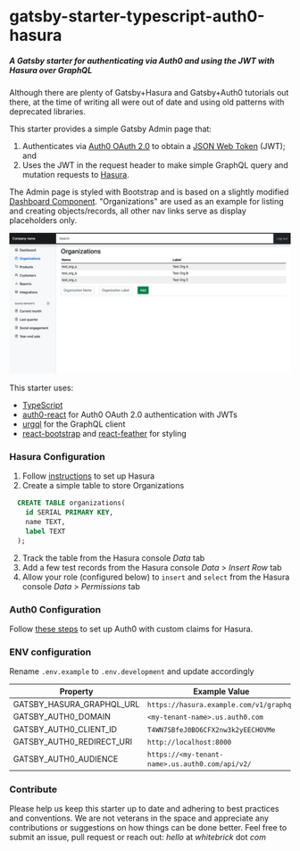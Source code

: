 # gatsby-starter-typescript-auth0-hasura
##### A Gatsby starter for authenticating via Auth0 and using the JWT with Hasura over GraphQL

Although there are plenty of Gatsby+Hasura and Gatsby+Auth0 tutorials out there, at the time of writing all were out of date and using old patterns with deprecated libraries.

This starter provides a simple Gatsby Admin page that:

1. Authenticates via [Auth0 OAuth 2.0](https://auth0.com/docs/api/authentication) to obtain a [JSON Web Token](https://auth0.com/docs/secure/tokens/json-web-tokens) (JWT); and
1. Uses the JWT in the request header to make simple GraphQL query and mutation requests to [Hasura](https://hasura.io/).

The Admin page is styled with Bootstrap and is based on a slightly modified [Dashboard Component](https://getbootstrap.com/docs/5.2/examples/). "Organizations" are used as an example for listing and creating objects/records, all other nav links serve as display placeholders only.

![Screenshot](static/screenshot.png)

This starter uses:

- [TypeScript](https://www.gatsbyjs.com/docs/how-to/custom-configuration/typescript/)
- [auth0-react](https://github.com/auth0/auth0-react) for Auth0 OAuth 2.0 authentication with JWTs
- [urgql](https://github.com/FormidableLabs/urql) for the GraphQL client
- [react-bootstrap](https://github.com/react-bootstrap/react-bootstrap) and [react-feather](https://github.com/feathericons/react-feather) for styling



### Hasura Configuration

1. Follow [instructions](https://hasura.io/docs/latest/graphql/core/getting-started/index/) to set up Hasura
1. Create a simple table to store Organizations
```sql
  CREATE TABLE organizations(
    id SERIAL PRIMARY KEY,
    name TEXT,
    label TEXT
  );
```
2. Track the table from the Hasura console *Data* tab
2. Add a few test records from the Hasura console *Data* > *Insert Row* tab
2. Allow your role (configured below) to `insert` and `select` from the Hasura console *Data* > *Permissions* tab



### Auth0 Configuration

Follow [these steps](https://hasura.io/docs/latest/graphql/core/guides/integrations/auth0-jwt/) to set up Auth0 with custom claims for Hasura.



### ENV configuration

Rename `.env.example` to `.env.development` and update accordingly

| Property                  | Example Value                                   |
| ------------------------- | ----------------------------------------------- |
| GATSBY_HASURA_GRAPHQL_URL | `https://hasura.example.com/v1/graphql`         |
| GATSBY_AUTH0_DOMAIN       | `<my-tenant-name>.us.auth0.com`                 |
| GATSBY_AUTH0_CLIENT_ID    | `T4WN7SBfeJ0BO6CFX2nw3k2yEECHOVMe`              |
| GATSBY_AUTH0_REDIRECT_URI | `http://localhost:8000`                         |
| GATSBY_AUTH0_AUDIENCE     | `https://<my-tenant-name>.us.auth0.com/api/v2/` |



### Contribute

Please help us keep this starter up to date and adhering to best practices and conventions. We are not veterans in the space and appreciate any contributions or suggestions on how things can be done better. Feel free to submit an issue, pull request or reach out: *hello* at *whitebrick* dot *com*
